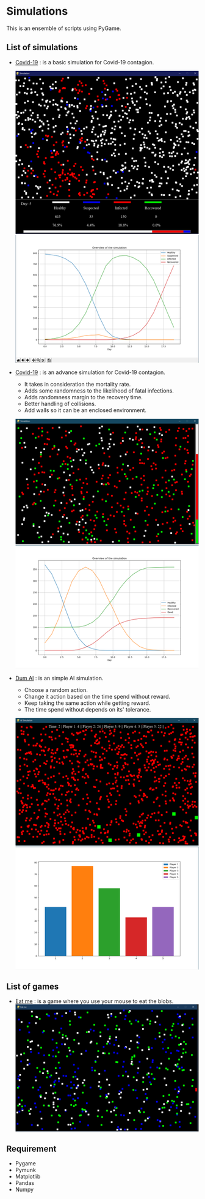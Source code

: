 # Simulations

This is an ensemble of scripts using PyGame.

## List of simulations

- [Covid-19](/CovidSimulation.py) : is a basic simulation for Covid-19 contagion.

  ![Covid-19 simulation](/Doc/Covid_sim.png)
  ![Covid-19 results](/Doc/Covid_results.png)

- [Covid-19](/AdvanceCovidSimulation.py) : is an advance simulation for Covid-19 contagion.

  - It takes in consideration the mortality rate.
  - Adds some randomness to the likelihood of fatal infections.
  - Adds randomness margin to the recovery time.
  - Better handling of collisions.
  - Add walls so it can be an enclosed environment.

  ![Covid-19 simulation](/Doc/AdvanceCovid_sim.png)
  ![Covid-19 results](/Doc/AdvanceCovid_results.png)

- [Dum AI](/SimAI.py) : is an simple AI simulation.

  - Choose a random action.
  - Change it action based on the time spend without reward.
  - Keep taking the same action while getting reward.
  - The time spend without depends on its' tolerance.

  ![AI simulation](/Doc/SimAI.png)
  ![AI results](/Doc/ResultAI.png)

## List of games

- [Eat me](/Game.py) : is a game where you use your mouse to eat the blobs.
  ![Game eat me](/Doc/eat_me.png)

## Requirement

- Pygame
- Pymunk
- Matplotlib
- Pandas
- Numpy
